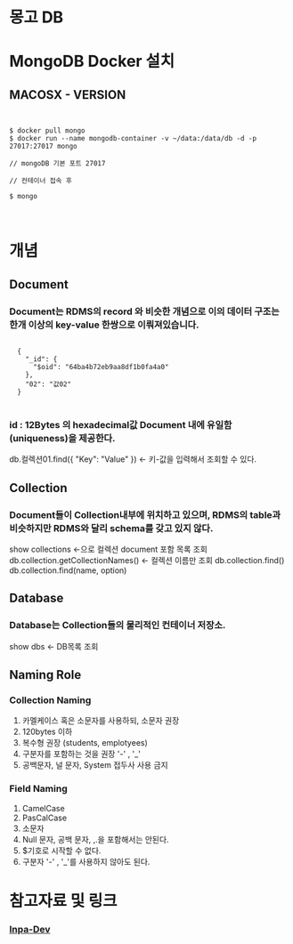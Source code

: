 # 몽고 DB


# MongoDB Docker 설치

## MACOSX - VERSION
<pre>
<code>

$ docker pull mongo
$ docker run --name mongodb-container -v ~/data:/data/db -d -p 27017:27017 mongo

// mongoDB 기본 포트 27017

// 컨테이너 접속 후 

$ mongo

</code>
</pre>

# 개념

## Document
### Document는 RDMS의 record 와 비슷한 개념으로 이의 데이터 구조는 한개 이상의 key-value 한쌍으로 이뤄져있습니다. 
<pre>
<code>
  {
    "_id": {
      "$oid": "64ba4b72eb9aa8df1b0fa4a0"
    },
    "02": "값02"
  }
</code>
</pre>

### id : 12Bytes 의 hexadecimal값 Document 내에 유일함(uniqueness)을 제공한다.

db.컬렉션01.find({ "Key": "Value" }) <- 키-값을 입력해서 조회할 수 있다.

## Collection

### Document들이 Collection내부에 위치하고 있으며, RDMS의 table과 비슷하지만 RDMS와 달리 schema를 갖고 있지 않다.

show collections <-으로 컬렉션 document 포함 목록 조회
db.collection.getCollectionNames() <- 컬렉션 이름만 조회
db.collection.find()
db.collection.find(name, option)  

## Database
### Database는 Collection들의 물리적인 컨테이너 저장소.
show dbs <- DB목록 조회


## Naming Role
### Collection Naming
1. 카멜케이스 혹은 소문자를 사용하되, 소문자 권장
2. 120bytes 이하
3. 복수형 권장 (students, emplotyees)
4. 구분자를 포함하는 것을 권장 '-' , '_'
5. 공백문자, 널 문자, System 접두사 사용 금지

### Field Naming
1. CamelCase
2. PasCalCase
3. 소문자
4. Null 문자, 공백 문자, ,.을 포함해서는 안된다.
5. $기호로 시작할 수 없다.
6. 구분자 '-' , '_'를 사용하지 않아도 된다.


# 참고자료 및 링크
### [Inpa-Dev](https://inpa.tistory.com/entry/MONGO-%F0%9F%93%9A-%EB%AA%BD%EA%B3%A0%EB%94%94%EB%B9%84-%EC%BF%BC%EB%A6%AC-%EC%A0%95%EB%A6%AC#%EC%BB%AC%EB%A0%89%EC%85%98_%EC%A1%B0%ED%9A%8C)